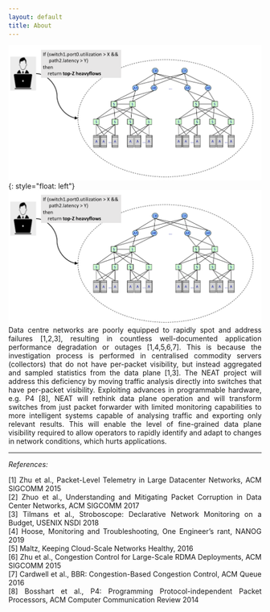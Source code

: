 ```yaml
---
layout: default
title: About
---
```


![image](figures/neat-vision.png){: style="float: left"}
<img style="float: right;" src="figures/neat-vision.png">
<p style='text-align: justify;'>Data centre networks are poorly equipped to rapidly spot and address failures [1,2,3], resulting in countless well-documented application performance degradation or outages [1,4,5,6,7]. This is because the investigation process is performed in centralised commodity servers (collectors) that do not have per-packet visibility, but instead aggregated and sampled statistics from the data plane [1,3]. The NEAT project will address this deficiency by moving traffic analysis directly into switches that have per-packet visibility. Exploiting advances in programmable hardware, e.g. P4 [8], NEAT will rethink data plane operation and will transform switches from just packet forwarder with limited monitoring capabilities to more intelligent systems capable of analysing traffic and exporting only relevant results. This will enable the level of fine-grained data plane visibility required to allow operators to rapidly identify and adapt to changes in network conditions, which hurts applications.</p>

---
*References:*<br>
<p style='text-align: justify;'>[1] Zhu et al., Packet-Level Telemetry in Large Datacenter Networks, ACM SIGCOMM 2015<br>
  [2] Zhuo et al., Understanding and Mitigating Packet Corruption in Data Center Networks, ACM SIGCOMM 2017<br>
  [3] Tilmans et al., Stroboscope: Declarative Network Monitoring on a Budget, USENIX NSDI 2018<br>
  [4] Hoose, Monitoring and Troubleshooting, One Engineer’s rant, NANOG 2019<br>
  [5] Maltz, Keeping Cloud-Scale Networks Healthy, 2016<br>
  [6] Zhu et al., Congestion Control for Large-Scale RDMA Deployments, ACM SIGCOMM 2015<br>
  [7] Cardwell et al., BBR: Congestion-Based Congestion Control, ACM Queue 2016<br>
  [8] Bosshart et al., P4: Programming Protocol-independent Packet Processors, ACM Computer Communication Review 2014</p>

